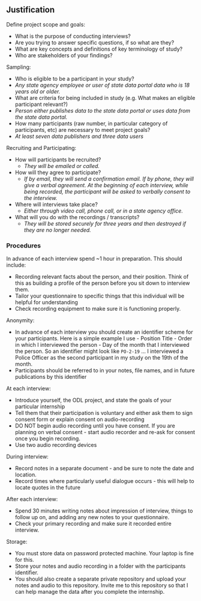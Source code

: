 ## Justification


Define project scope and goals: 
- What is the purpose of conducting interviews? 
- Are you trying to answer specific questions, if so what are they? 
- What are key concepts and definitions of key terminology of study? 
- Who are stakeholders of your findings?

Sampling: 
- Who is eligible to be a participant in your study?
 - *Any state agency employee or user of state data portal data who is  18 years old or older.* 
- What are criteria for being included in study (e.g. What makes an eligible participant relevant?)
 - *Person either publishes data to the state data portal or uses data from the state data portal.*
- How many participants (raw number, in particular category of participants, etc) are necessary to meet project goals?
 - *At least seven data publishers and three data users*

Recruiting and Participating: 
- How will participants be recruited? 
  - *They will be emailed or called.*
- How will they agree to participate?
  - *If by email, they will send a confirmation email. If by phone, they will give a verbal agreement.  At the beginning of each interview, while being recorded, the participant will be asked to verbally consent to the interview.*
- Where will interviews take place?
  - *Either through video call, phone call, or in a state agency office.*
- What will you do with the recordings / transcripts? 
  - *They will be stored securely for three years and then destroyed if they are no longer needed.*

### Procedures

In advance of each interview spend ~1 hour in preparation. This should include: 
- Recording relevant facts about the person, and their position. Think of this as building a profile of the person before you sit down to interview them. 
- Tailor your questionnaire to specific things that this individual will be helpful for understanding 
- Check recording equipment to make sure it is functioning properly. 

Anonymity: 
- In advance of each interview you should create an identifier scheme for your participants. Here is a simple example I use - Position Title - Order in which I interviewed the person - Day of the month that I interviewed the person. So an identifier might look like `PO-2-19` ... I interviewed a Police Officer as the second participant in my study on the 19th of the month. 
- Participants should be referred to in your notes, file names, and in future publications by this identifier

At each interview: 
- Introduce yourself, the ODL project, and state the goals of your particular internship
- Tell them that their participation is voluntary and either ask them to sign consent form or explain consent on audio-recording
- DO NOT begin audio recording until you have consent. If you are planning on verbal consent - start audio recorder and re-ask for consent once you begin recording. 
- Use two audio recording devices

During interview: 
- Record notes in a separate document - and be sure to note the date and location. 
- Record times where particularly useful dialogue occurs - this will help to locate quotes in the future 

After each interview:
- Spend 30 minutes writing notes about impression of interview, things to follow up on, and adding any new notes to your questionnaire. 
- Check your primary recording and make sure it recorded entire interview. 

Storage: 
- You must store data on password protected machine. Your laptop is fine for this. 
- Store your notes and audio recording in a folder with the participants identifier. 
- You should also create a separate private repository and upload your notes and audio to this repository. Invite me to this repository so that I can help manage the data after you complete the internship. 
